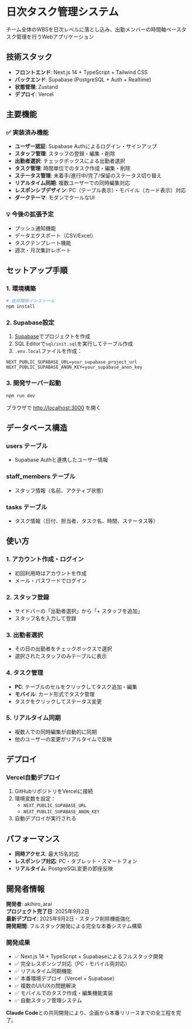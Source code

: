 # 日次タスク管理システム

チーム全体のWBSを日次レベルに落とし込み、出勤メンバーの時間軸ベースタスク管理を行うWebアプリケーション

## 技術スタック

- **フロントエンド**: Next.js 14 + TypeScript + Tailwind CSS
- **バックエンド**: Supabase (PostgreSQL + Auth + Realtime)
- **状態管理**: Zustand
- **デプロイ**: Vercel

## 主要機能

### ✅ 実装済み機能

- **ユーザー認証**: Supabase Authによるログイン・サインアップ
- **スタッフ管理**: スタッフの登録・編集・削除
- **出勤者選択**: チェックボックスによる出勤者選択
- **タスク管理**: 時間単位でのタスク作成・編集・削除
- **ステータス管理**: 未着手/進行中/完了/保留のステータス切り替え
- **リアルタイム同期**: 複数ユーザーでの同時編集対応
- **レスポンシブデザイン**: PC（テーブル表示）・モバイル（カード表示）対応
- **ダークテーマ**: モダンでクールなUI

### 💡 今後の拡張予定

- プッシュ通知機能
- データエクスポート（CSV/Excel）
- タスクテンプレート機能
- 週次・月次集計レポート

## セットアップ手順

### 1. 環境構築

```bash
# 依存関係インストール
npm install
```

### 2. Supabase設定

1. [Supabase](https://supabase.com)でプロジェクトを作成
2. SQL Editorで`sql/init.sql`を実行してテーブル作成
3. `.env.local`ファイルを作成：

```env
NEXT_PUBLIC_SUPABASE_URL=your_supabase_project_url
NEXT_PUBLIC_SUPABASE_ANON_KEY=your_supabase_anon_key
```

### 3. 開発サーバー起動

```bash
npm run dev
```

ブラウザで [http://localhost:3000](http://localhost:3000) を開く

## データベース構造

### users テーブル
- Supabase Authと連携したユーザー情報

### staff_members テーブル
- スタッフ情報（名前、アクティブ状態）

### tasks テーブル
- タスク情報（日付、担当者、タスク名、時間、ステータス等）

## 使い方

### 1. アカウント作成・ログイン
- 初回利用時はアカウントを作成
- メール・パスワードでログイン

### 2. スタッフ登録
- サイドバーの「出勤者選択」から「+ スタッフを追加」
- スタッフ名を入力して登録

### 3. 出勤者選択
- その日の出勤者をチェックボックスで選択
- 選択されたスタッフのみテーブルに表示

### 4. タスク管理
- **PC**: テーブルのセルをクリックしてタスク追加・編集
- **モバイル**: カード形式でタスク管理
- タスクをクリックしてステータス変更

### 5. リアルタイム同期
- 複数人での同時編集が自動的に同期
- 他のユーザーの変更がリアルタイムで反映

## デプロイ

### Vercel自動デプロイ
1. GitHubリポジトリをVercelに接続
2. 環境変数を設定：
   - `NEXT_PUBLIC_SUPABASE_URL`
   - `NEXT_PUBLIC_SUPABASE_ANON_KEY`
3. 自動デプロイが実行される

## パフォーマンス

- **同時アクセス**: 最大15名対応
- **レスポンシブ対応**: PC・タブレット・スマートフォン
- **リアルタイム**: PostgreSQL変更の即座反映

## 開発者情報

**開発者**: akihiro_arai  
**プロジェクト完了日**: 2025年9月2日  
**最新デプロイ**: 2025年9月2日 - スタッフ削除機能強化  
**開発期間**: フルスタック開発による完全な本番システム構築  

### 開発成果
- ✅ Next.js 14 + TypeScript + Supabaseによるフルスタック開発
- ✅ 完全レスポンシブ対応（PC・モバイル両対応）
- ✅ リアルタイム同期機能
- ✅ 本番環境デプロイ（Vercel + Supabase）
- ✅ 複数のUI/UXの問題解決
- ✅ モバイルでのタスク作成・編集機能実装
- ✅ 自動スタッフ管理システム

**Claude Code**との共同開発により、企画から本番リリースまでの全工程を完了。

